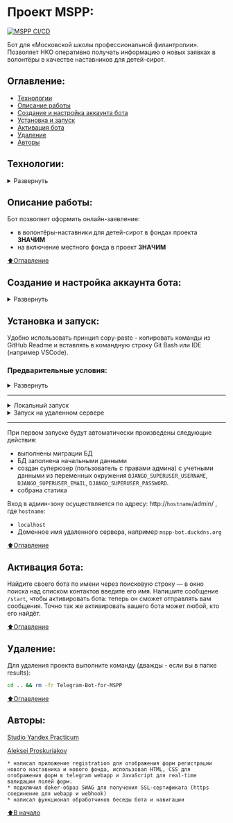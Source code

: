 # Проект MSPP: 
[![MSPP CI/CD](https://github.com/alexpro2022/Telegram-Bot-for-MSPP/actions/workflows/main.yml/badge.svg)](https://github.com/alexpro2022/Telegram-Bot-for-MSPP/actions/workflows/main.yml)

Бот для «Московской школы профессиональной филантропии».
Позволяет НКО оперативно получать информацию о новых заявках в волонтёры в качестве наставников для детей-сирот.



## Оглавление:
- [Технологии](#технологии)
- [Описание работы](#описание-работы)
- [Создание и настройка аккаунта бота](#создание-и-настройка-аккаунта-бота)
- [Установка и запуск](#установка-и-запуск)
- [Активация бота](#активация-бота)
- [Удаление](#удаление)
- [Авторы](#авторы)



## Технологии:
<details><summary>Развернуть</summary>

**Языки программирования, библиотеки и модули:**

[![Python](https://img.shields.io/badge/Python-v3.11-blue?logo=python)](https://www.python.org/)
[![python-telegram-bot](https://img.shields.io/badge/python--telegram--bot-v20.1-blue?)](https://docs.python-telegram-bot.org/en/stable/index.html)
[![asyncio](https://img.shields.io/badge/-asyncio-464646?logo=)](https://docs.python.org/3/library/asyncio.html)
[![environ](https://img.shields.io/badge/-environ-464646?logo=)](https://pypi.org/project/python-environ/)
[![inspect](https://img.shields.io/badge/-inspect-464646?logo=)](https://docs.python.org/3/library/inspect.html#the-interpreter-stack)
[![logging](https://img.shields.io/badge/-logging-464646?logo=)](https://docs.python.org/3/library/logging.html)
[![typing](https://img.shields.io/badge/-typing-464646?logo=)](https://docs.python.org/3/library/typing.html)
[![uvicorn](https://img.shields.io/badge/-uvicorn-464646?logo=Uvicorn)](https://www.uvicorn.org/)

[![JavaScript](https://img.shields.io/badge/-JavaScript-464646?logo=javascript)](https://developer.mozilla.org/en-US/docs/Web/JavaScript)
[![HTML](https://img.shields.io/badge/-HTML-464646?logo=html)](https://html.spec.whatwg.org/multipage/)
[![CSS](https://img.shields.io/badge/-CSS-464646?logo=CSS)](https://developer.mozilla.org/ru/docs/Web/CSS)


**Фреймворк, расширения и библиотеки:**

[![Django](https://img.shields.io/badge/Django-v4.1-blue?logo=Django)](https://www.djangoproject.com/)
[![mptt](https://img.shields.io/badge/-mptt-464646?logo=django)](https://django-mptt.readthedocs.io/en/latest/)


**База данных:**

[![PostgreSQL](https://img.shields.io/badge/-PostgreSQL-464646?logo=PostgreSQL)](https://www.postgresql.org/)


**CI/CD:**

[![GitHub_Actions](https://img.shields.io/badge/-GitHub_Actions-464646?logo=GitHub)](https://docs.github.com/en/actions)
[![docker_hub](https://img.shields.io/badge/-Docker_Hub-464646?logo=docker)](https://hub.docker.com/)
[![docker_compose](https://img.shields.io/badge/-Docker%20Compose-464646?logo=docker)](https://docs.docker.com/compose/)
[![Nginx](https://img.shields.io/badge/-NGINX-464646?logo=NGINX)](https://nginx.org/ru/)
[![SWAG](https://img.shields.io/badge/-SWAG-464646?logo=swag)](https://docs.linuxserver.io/general/swag)
[![Yandex.Cloud](https://img.shields.io/badge/-Yandex.Cloud-464646?logo=Yandex)](https://cloud.yandex.ru/)
[![Telegram](https://img.shields.io/badge/-Telegram-464646?logo=Telegram)](https://core.telegram.org/api)


**Облачные технологии:**

[![Google](https://img.shields.io/badge/-Google_Cloud_Drive-464646?logo=google)](https://developers.google.com/drive)
[![Google](https://img.shields.io/badge/-Google_Cloud_Sheets-464646?logo=google)](https://developers.google.com/sheets)
[![Aiogoogle](https://img.shields.io/badge/-Aiogoogle-464646?logo=google)](https://aiogoogle.readthedocs.io/en/latest/)

[⬆️Оглавление](#оглавление)
</details>



## Описание работы:
Бот позволяет оформить онлайн-заявление:
  * в волонтёры-наставники для детей-сирот в фондах проекта **ЗНАЧИМ**
  * на включение местного фонда в проект **ЗНАЧИМ**

[⬆️Оглавление](#оглавление)



## Создание и настройка аккаунта бота:
<details><summary>Развернуть</summary>
1. @BotFather — регистрирует аккаунты ботов в Telegram:

Найдите в Telegram бота `@BotFather`: в окно поиска над списком контактов введите его имя.
Обратите внимание на иконку возле имени бота: белая галочка на голубом фоне. Эту иконку устанавливают администраторы Telegram, она означает, что бот настоящий, а не просто носит похожее имя. В любой непонятной ситуации выполняйте команду `/help` — и `@BotFather` покажет вам, на что он способен.

2. Создание аккаунта бота:

Начните диалог с ботом `@BotFather`: нажмите кнопку `Start` («Запустить»). Затем отправьте команду `/newbot` и укажите параметры нового бота:
   * имя (на любом языке), под которым ваш бот будет отображаться в списке контактов;
   * техническое имя вашего бота, по которому его можно будет найти в Telegram. Имя должно оканчиваться на слово bot в любом регистре. Имена ботов должны быть уникальны.

Аккаунт для вашего бота создан! 
`@BotFather` поздравит вас и отправит в чат токен для работы с Bot API. Токен выглядит примерно так: `123456:ABC-DEF1234ghIkl-zyx57W2v1u123ew11`. По вашему запросу `@BotFather` может отозвать токен (отправьте боту `@BotFather` команду `/revoke`) и сгенерировать новый.

3. Настройка аккаунта бота:
Настроить аккаунт бота можно через `@BotFather`.
Отправьте команду `/mybots`; в ответ вы получите список ботов, которыми вы управляете (возможно, в этом списке лишь один бот). Укажите бота, которого хотите отредактировать, и нажмите кнопку `Edit Bot`.
Вы сможете изменить:
   * Имя бота (Edit Name).
   * Описание (Edit Description) — текст, который пользователи увидят в самом начале диалога с ботом под заголовком «Что может делать этот бот?»
   * Общую информацию (Edit About) — текст, который будет виден в профиле бота.
   * Картинку-аватар (Edit Botpic).
   * Команды (Edit Commands) — подсказки для ввода команд.

[⬆️Оглавление](#оглавление)
</details>



## Установка и запуск:
Удобно использовать принцип copy-paste - копировать команды из GitHub Readme и вставлять в командную строку Git Bash или IDE (например VSCode).
### Предварительные условия:
<details><summary>Развернуть</summary>

Предполагается, что пользователь:
  - создал [бота](#Создание-и-настройка-аккаунта-бота).
  - создал [сервисный аккаунт](https://support.google.com/a/answer/7378726?hl=en) на платформе Google Cloud и получил JSON-файл с информацией о своем сервисном аккаунте, его приватный ключ, ID и ссылки для авторизации. Эти данные будет необходимо указать в файле переменных окружения.
 - создал аккаунт [DockerHub](https://hub.docker.com/), если запуск будет производиться на удаленном сервере.
 - установил [Docker](https://docs.docker.com/engine/install/) и [Docker Compose](https://docs.docker.com/compose/install/) на локальной машине или на удаленном сервере, где проект будет запускаться в контейнерах. Проверить наличие можно выполнив команды:
    ```bash
    docker --version && docker-compose --version
    ```
</details>
<hr>
<details><summary>Локальный запуск</summary> 

**!!! Для пользователей Windows обязательно выполнить команду:** иначе файл start.sh при клонировании будет бракован:
```bash
git config --global core.autocrlf false
```

1. Установите [ngrok](https://ngrok.com/download).

2. Активируйте тоннель для https соединения командой:
```bash
ngrok http 80
``` 
В поле `Forwarding` первым элементом будет указано значение вида `https://ebd6-188-170-76-51.ngrok-free.app`, которое необходимо указать в переменной окружения `DOMAIN` (можно как с протоколом `https://` , так и без него) (см. п.3)

3. Клонируйте репозиторий с GitHub и в **.env**-файле введите данные для переменных окружения (значения даны для примера, но их можно оставить; подсказки даны в комментариях):
```bash
git clone https://github.com/alexpro2022/Telegram-Bot-for-MSPP.git && \
cd Telegram-Bot-for-MSPP && \
cp .env_example .env && \
nano .env
```
Для работы бота необходимо задать значения минимум трем переменным окружения: `TELEGRAM_BOT_TOKEN`, `DOMAIN`, `WEBHOOK_MODE`.
По умолчанию режим работы бота - `polling`. Этот режим удобен для первоначальной отладки бота, но в дальнейшем придется перейти на режим работы - `webhook`. Для этого задайте значение:
```bash
WEBHOOK_MODE=True
```

4. Из корневой директории проекта выполните команду:
```bash
docker compose -f infra/local/docker-compose.yml up -d --build
```
Проект будет развернут в трех docker-контейнерах (db, web, nginx) по адресу `http://localhost`.

5. Остановить docker и удалить контейнеры можно командой из корневой директории проекта:
```bash
docker compose -f infra/local/docker-compose.yml down
```
Если также необходимо удалить тома базы данных и статики:
```bash
docker compose -f infra/local/docker-compose.yml down -v
```
При повторных запусках приложения может потребоваться реактивация ngrok-тоннеля и обновление переменной окружения `DOMAIN` (см. п.2)
<hr></details>
<details><summary>Запуск на удаленном сервере</summary>

1. Создайте [домен](https://www.duckdns.org/domains) и привяжите его к публичному IP-адресу вашего удаленного сервера (введите его в поле current ip и кликните кнопку update ip).

2. Сделайте [форк](https://docs.github.com/en/get-started/quickstart/fork-a-repo) в свой репозиторий.

3. Создайте `Actions.Secrets` согласно списку ниже (значения указаны для примера) + переменные окружения из `env_example` файла:
```py
PROJECT_NAME=mspp-bot
SECRET_KEY

DOCKERHUB_USERNAME
DOCKERHUB_PASSWORD

# Данные удаленного сервера и ssh-подключения:
HOST  # публичный IP-адрес вашего удаленного сервера
USERNAME
SSH_KEY
PASSPHRASE
DOMAIN=mspp-bot.duckdns.org   # созданный домен

# Учетные данные Телеграм-бота для получения сообщения о успешном завершении workflow:
TELEGRAM_USER_ID
TELEGRAM_BOT_TOKEN

# База данных:
DB_ENGINE=django.db.backends.postgresql
DB_HOST=db
DB_NAME=postgres
DB_PORT=5432
POSTGRES_USER=postgres
POSTGRES_PASSWORD=12345
```

4. Запустите вручную `workflow`, чтобы автоматически развернуть проект в трех docker-контейнерах (db, web, nginx) на удаленном сервере.
</details>
<hr>

При первом запуске будут автоматически произведены следующие действия:    
  * выполнены миграции БД
  * БД заполнена начальными данными
  * создан суперюзер (пользователь с правами админа) с учетными данными из переменных окружения `DJANGO_SUPERUSER_USERNAME`, `DJANGO_SUPERUSER_EMAIL`, `DJANGO_SUPERUSER_PASSWORD`.
  * собрана статика

Вход в админ-зону осуществляется по адресу: http://`hostname`/admin/ , где `hostname`:
  * `localhost`
  * Доменное имя удаленного сервера, например `mspp-bot.duckdns.org`

[⬆️Оглавление](#оглавление)



## Активация бота:

Найдите своего бота по имени через поисковую строку — в окно поиска над списком контактов введите его имя. Напишите сообщение `/start`, чтобы активировать бота: теперь он сможет отправлять вам сообщения. Точно так же активировать вашего бота может любой, кто его найдёт.

[⬆️Оглавление](#оглавление)



## Удаление:
Для удаления проекта выполните команду (дважды - если вы в папке results):
```bash
cd .. && rm -fr Telegram-Bot-for-MSPP
```

[⬆️Оглавление](#оглавление)



## Авторы:

[Studio Yandex Practicum](https://github.com/Studio-Yandex-Practicum/mspp#%D0%B0%D0%B2%D1%82%D0%BE%D1%80%D1%8B)

[Aleksei Proskuriakov](https://github.com/alexpro2022)

	* написал приложение registration для отображения форм регистрации нового наставника и нового фонда, использовал HTML, CSS для отображения форм в telegram webapp и JavaScript для real-time валидации полей форм.
	* подключил doker-образ SWAG для получения SSL-сертификата (https соединение для webapp и webhook)
	* написал функционал обработчиков беседы бота и навигации

[⬆️В начало](#Проект-MSPP)


